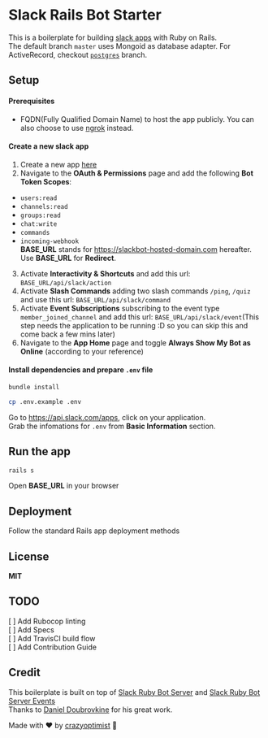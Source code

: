 # Slack Rails Bot Starter

This is a boilerplate for building [slack apps](https://api.slack.com/start) with Ruby on Rails.  
The default branch `master` uses Mongoid as database adapter. For ActiveRecord, checkout [`postgres`](https://github.com/crazyoptimist/slack-rails-bot-starter/tree/postgres) branch.

## Setup

#### Prerequisites

- FQDN(Fully Qualified Domain Name) to host the app publicly. You can also choose to use [ngrok](https://ngrok.com/) instead.

#### Create a new slack app

1. Create a new app [here](https://api.slack.com/apps?new_app=1)
2. Navigate to the **OAuth & Permissions** page and add the following **Bot Token Scopes**:

- `users:read`
- `channels:read`
- `groups:read`
- `chat:write`
- `commands`
- `incoming-webhook`  
  **BASE_URL** stands for https://slackbot-hosted-domain.com hereafter.  
  Use **BASE_URL** for **Redirect**.

3. Activate **Interactivity & Shortcuts** and add this url: `BASE_URL/api/slack/action`
4. Activate **Slash Commands** adding two slash commands `/ping`, `/quiz` and use this url: `BASE_URL/api/slack/command`
5. Activate **Event Subscriptions** subscribing to the event type `member_joined_channel` and add this url: `BASE_URL/api/slack/event`(This step needs the application to be running :D so you can skip this and come back a few mins later)
6. Navigate to the **App Home** page and toggle **Always Show My Bot as Online** (according to your reference)

#### Install dependencies and prepare `.env` file

```bash
bundle install
```

```bash
cp .env.example .env
```

Go to https://api.slack.com/apps, click on your application.  
Grab the infomations for `.env` from **Basic Information** section.

## Run the app

```bash
rails s
```

Open **BASE_URL** in your browser

## Deployment

Follow the standard Rails app deployment methods

## License

**MIT**

## TODO

[ ] Add Rubocop linting  
[ ] Add Specs  
[ ] Add TravisCI build flow  
[ ] Add Contribution Guide

## Credit

This boilerplate is built on top of [Slack Ruby Bot Server](https://github.com/slack-ruby/slack-ruby-bot-server) and [Slack Ruby Bot Server Events](https://github.com/slack-ruby/slack-ruby-bot-server-events)  
Thanks to [Daniel Doubrovkine](https://github.com/dblock) for his great work.

Made with :heart: by [crazyoptimist](https://github.com/crazyoptimist) :dolphin:
